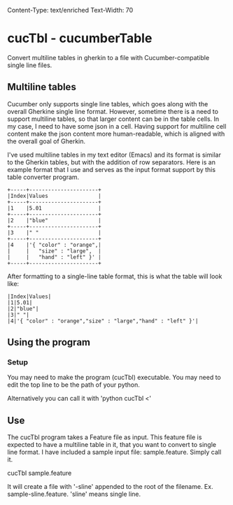 Content-Type: text/enriched
Text-Width: 70

# <x-color>cucTbl - cucumberTable</x-color>


Convert multiline tables in gherkin to a file with Cucumber-compatible
single line files.


## <x-color>Multiline tables</x-color>


Cucumber only supports single line tables, which goes along with the
overall Gherkine single line format.  However, sometime there is a
need to support multiline tables, so that larger content can be in the
table cells.  In my case, I need to have some json in a cell.  Having
support for multiline cell content make the json content more
human-readable, which is aligned with the overall goal of Gherkin.


I've used multiline tables in my text editor (Emacs) and its format is
similar to the Gherkin tables, but with the addition of row
separators.  Here is an example format that I use and serves as the
input format support by this table converter program.

<x-bg-color><x-color>
```
+-----+----------------------+
|Index|Values                |
+-----+----------------------+
|1    |5.01                  |
+-----+----------------------+
|2    |"blue"                |
+-----+----------------------+
|3    |" "                   |
+-----+----------------------+
|4    |'{ "color" : "orange",|
|     |   "size" : "large",  |
|     |   "hand" : "left" }' |
+-----+----------------------+
```
</x-color>

</x-bg-color>After formatting to a single-line table format, this is what the table
will look like:

<x-bg-color><x-color>
```
|Index|Values|
|1|5.01|
|2|"blue"|
|3|" "|
|4|'{ "color" : "orange","size" : "large","hand" : "left" }'|
```
</x-color></x-bg-color>


## <x-color>Using the program</x-color>

### <x-color>Setup</x-color>

You may need to make the program (cucTbl) executable.
You may need to edit the top line to be the path of your python.

Alternatively you can call it with 'python cucTbl <<filename>'

## <x-color>Use</x-color>


The cucTbl program takes a Feature file as input.  This feature file
is expected to have a multiline table in it, that you want to convert
to single line format.  I have included a sample input file:
sample.feature. Simply call it.  

cucTbl sample.feature

It will create a file with '-sline' appended to the root of the
filename.  Ex. sample-sline.feature.  'sline' means single line.



